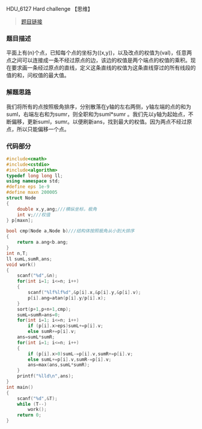 HDU_6127 Hard challenge 【思维】
<!--more-->

> [题目链接](http://acm.hdu.edu.cn/showproblem.php?pid=6127)

### 题目描述 ###
平面上有(n)个点，已知每个点的坐标为((x,y))，以及改点的权值为(val)，任意两点之间可以连接成一条不经过原点的边，该边的权值是两个端点的权值的乘积。现在要求画一条经过原点的直线，定义这条直线的权值为这条直线穿过的所有线段的值的和，问权值的最大值。
### 解题思路 ###
我们将所有的点按照极角排序，分别散落在y轴的左右两侧，y轴左端的点的和为suml，右端左右和为sumr，则全职和为suml*sumr 。我们先以y轴为起始点，不断偏移，更新suml，sumr。以便刷新ans，找到最大的权值。因为两点不经过原点，所以只能偏移一个点。
### 代码部分 ###
```cpp
#include<cmath>
#include<cstdio>
#include<algorithm>
typedef long long ll;
using namespace std;
#define eps 1e-9
#define maxn 200005
struct Node
{
    double x,y,ang;///横纵坐标，极角
    int v;///权值
} p[maxn];

bool cmp(Node a,Node b)///结构体按照极角从小到大排序
{
    return a.ang<b.ang;
}
int n,T;
ll sumL,sumR,ans;
void work()
{
    scanf("%d",&n);
    for(int i=1; i<=n; i++)
    {
        scanf("%lf%lf%d",&p[i].x,&p[i].y,&p[i].v);
        p[i].ang=atan(p[i].y/p[i].x);
    }
    sort(p+1,p+n+1,cmp);
    sumL=sumR=ans=0;
    for(int i=1; i<=n; i++)
        if (p[i].x>eps)sumL+=p[i].v;
        else sumR+=p[i].v;
    ans=sumL*sumR;
    for(int i=1; i<=n; i++)
    {
        if (p[i].x>0)sumL-=p[i].v,sumR+=p[i].v;
        else sumL+=p[i].v,sumR-=p[i].v;
        ans=max(ans,sumL*sumR);
    }
    printf("%lld\n",ans);
}
int main()
{
    scanf("%d",&T);
    while (T--)
        work();
    return 0;
}
```